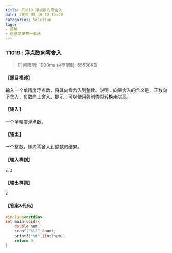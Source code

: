```yaml
---
title: T1019 浮点数向零舍入
date: 2019-03-10 12:19:20
categories: Solution
tags:
- 题解
- 信息学奥赛一本通
---
```


### T1019 : 浮点数向零舍入

> 时间限制: $1000 \text{ms}$ 内存限制: $65536 \text{KB}$

<!-- more -->

#### 【题目描述】

输入一个单精度浮点数，将其向零舍入到整数。说明：向零舍入的含义是，正数向下舍入，负数向上舍入。提示：可以使用强制类型转换来实现。

#### 【输入】

一个单精度浮点数。

#### 【输出】

一个整数，即向零舍入到整数的结果。

#### 【输入样例】

```
2.3
```

#### 【输出样例】

```
2
```

#### 【答案&代码】

```cpp
#include<cstdio>
int main(void){
    double num;
    scanf("%lf",&num);
    printf("%d",(int)num);
    return 0;
}
```
